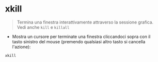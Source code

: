 # xkill
> Termina una finestra interattivamente attraverso la sessione grafica.
> Vedi anche `kill` e `killall`

- Mostra un cursore per terminate una finestra cliccandoci sopra con il tasto
  sinistro del mouse (premendo qualsiasi altro tasto si cancella l'azione):

`xkill`
